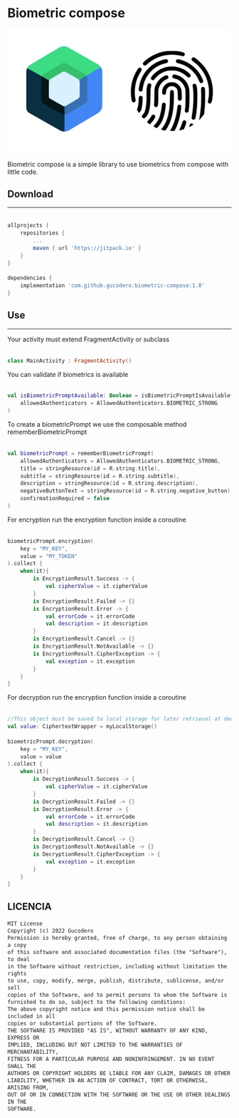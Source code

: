 # **Biometric compose**

![logo][logo]

Biometric compose is a simple library to use biometrics from compose with little code.

## **Download**
----

```gradle

allprojects {
	repositories {
	    ...
		maven { url 'https://jitpack.io' }
	}
}

dependencies {
	implementation 'com.github.gucodero:biometric-compose:1.0'
}

```

## **Use**
----

Your activity must extend FragmentActivity or subclass


```kotlin

class MainActivity : FragmentActivity()

```

You can validate if biometrics is available

```kotlin

val isBiometricPromptAvailable: Boolean = isBiometricPromptIsAvailable(
    allowedAuthenticators = AllowedAuthenticators.BIOMETRIC_STRONG
)

```

To create a biometricPrompt we use the composable method rememberBiometricPrompt

```kotlin

val biometricPrompt = rememberBiometricPrompt(
    allowedAuthenticators = AllowedAuthenticators.BIOMETRIC_STRONG,
    title = stringResource(id = R.string.title),
    subtitle = stringResource(id = R.string.subtitle),
    description = stringResource(id = R.string.description),
    negativeButtonText = stringResource(id = R.string.negative_button),
    confirmationRequired = false
)

```

For encryption run the encryption function inside a coroutine

```kotlin

biometricPrompt.encryption(
    key = "MY_KEY",
    value = "MY_TOKEN"
).collect {
    when(it){
        is EncryptionResult.Success -> {
            val cipherValue = it.cipherValue
        }
        is EncryptionResult.Failed -> {}
        is EncryptionResult.Error -> {
            val errorCode = it.errorCode
            val description = it.description
        }
        is EncryptionResult.Cancel -> {}
        is EncryptionResult.NotAvailable -> {}
        is EncryptionResult.CipherException -> {
            val exception = it.exception
        }
    }
}

```

For decryption run the encryption function inside a coroutine

```kotlin

//This object must be saved to local storage for later retrieval at decryption time
val value: CiphertextWrapper = myLocalStorage()

biometricPrompt.decryption(
    key = "MY_KEY",
    value = value
).collect {
    when(it){
        is DecryptionResult.Success -> {
            val cipherValue = it.cipherValue
        }
        is DecryptionResult.Failed -> {}
        is DecryptionResult.Error -> {
            val errorCode = it.errorCode
            val description = it.description
        }
        is DecryptionResult.Cancel -> {}
        is DecryptionResult.NotAvailable -> {}
        is DecryptionResult.CipherException -> {
            val exception = it.exception
        }
    }
}

```

## LICENCIA

```
MIT License
Copyright (c) 2022 Gucodero
Permission is hereby granted, free of charge, to any person obtaining a copy
of this software and associated documentation files (the "Software"), to deal
in the Software without restriction, including without limitation the rights
to use, copy, modify, merge, publish, distribute, sublicense, and/or sell
copies of the Software, and to permit persons to whom the Software is
furnished to do so, subject to the following conditions:
The above copyright notice and this permission notice shall be included in all
copies or substantial portions of the Software.
THE SOFTWARE IS PROVIDED "AS IS", WITHOUT WARRANTY OF ANY KIND, EXPRESS OR
IMPLIED, INCLUDING BUT NOT LIMITED TO THE WARRANTIES OF MERCHANTABILITY,
FITNESS FOR A PARTICULAR PURPOSE AND NONINFRINGEMENT. IN NO EVENT SHALL THE
AUTHORS OR COPYRIGHT HOLDERS BE LIABLE FOR ANY CLAIM, DAMAGES OR OTHER
LIABILITY, WHETHER IN AN ACTION OF CONTRACT, TORT OR OTHERWISE, ARISING FROM,
OUT OF OR IN CONNECTION WITH THE SOFTWARE OR THE USE OR OTHER DEALINGS IN THE
SOFTWARE.
```

[logo]: https://github.com/gucodero/biometric-compose/blob/main/doc/img/logo.jpeg